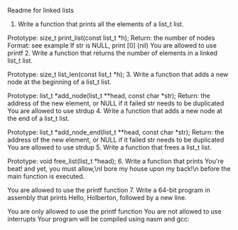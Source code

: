 Readme for linked lists
1. Write a function that prints all the elements of a list_t list.

Prototype: size_t print_list(const list_t *h);
Return: the number of nodes
Format: see example
If str is NULL, print [0] (nil)
You are allowed to use printf
2. Write a function that returns the number of elements in a linked list_t list.

Prototype: size_t list_len(const list_t *h);
3. Write a function that adds a new node at the beginning of a list_t list.

Prototype: list_t *add_node(list_t **head, const char *str);
Return: the address of the new element, or NULL if it failed
str needs to be duplicated
You are allowed to use strdup
4. Write a function that adds a new node at the end of a list_t list.

Prototype: list_t *add_node_end(list_t **head, const char *str);
Return: the address of the new element, or NULL if it failed
str needs to be duplicated
You are allowed to use strdup
5. Write a function that frees a list_t list.

Prototype: void free_list(list_t *head);
6. Write a function that prints You're beat! and yet, you must allow,\nI bore my house upon my back!\n before the main function is executed.

You are allowed to use the printf function
7. Write a 64-bit program in assembly that prints Hello, Holberton, followed by a new line.

You are only allowed to use the printf function
You are not allowed to use interrupts
Your program will be compiled using nasm and gcc:
